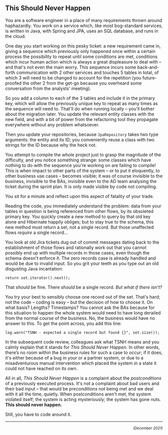 This Should Never Happen
------------------------
You are a software engineer in a place of many requirements thrown around haphazardly. You work on a service which, like most bog-standard services, is written in Java, with Spring and JPA, uses an SQL database, and runs in the cloud.

One day you start working on this pesky ticket: a new requirement came in, giving a sequence which previously only happened once within a certain process the possibility to repeat until some conditions are met, conditions which incur human action which is always a great displeasure to deal with – and that's not even the main worry. This sequence incurs some back-and-forth communication with 2 other services and touches 5 tables in total, of which 3 will need to be changed to account for the repetition (you future-proofed the other 2 from the get-go because you overheard some conversation from the analysts' meeting).

So you add a column to each of the 3 tables and include it in the primary key, which will allow the previously unique key to repeat as many times as the sequence will need to. That'll do when running locally – you'll bother about the migration later. You update the relevant entity classes with the new field, and with a bit of power from the refactoring tool they propagate everywhere without any problem whatsoever.

Then you update your repositories, because `JpaRepository` takes two type arguments: the entity and its ID; you conveniently reuse a class with two strings for the ID because why the heck not.

You attempt to compile the whole project just to grasp the magnitude of the difficulty, and you notice something strange: some classes which have nothing to do with the sequence you're working on are failing to compile! This is when impact to other parts of the system – or to put it eloquently, to other business use cases – becomes visible; it was of course invisible to the business, invisible to the BAs, invisible even to the AD team analysing the ticket during the sprint plan. It is only made visible by code not compiling.

You sit for a minute and reflect upon this aspect of fatality of your trade.

Reading the code, you immediately understand the problem: data from your tables in question is being referenced from other flows, by its obsoleted primary key. You quickly create a new method to query by that old key alone and Hibernate happily obliges; but to stay true to the schema, this new method must return a set, not a single record. But those unaffected flows _require_ a single record...

You look at old Jira tickets dug out of commit messages dating back to the establishment of those flows and rationally work out that you cannot possibly end up with multiple records in those cases, even though the schema doesn't enforce it. The zero records case is already handled and would be due to invalid input. So you grit your teeth as you type out an old disgusting Java incantation:

`return set.iterator().next();`

That _should_ be fine. There _should_ be a single record. _But what if there isn't?_

You try your best to sensibly choose one record out of the set. That's hard; not the code – coding is easy – but the decision of how to choose it. On what basis? Lengths? Timestamps? You cannot ask the BAs because for this situation to happen the whole system would need to have long derailed from the normal course of the business. No, the business would have no answer to this. To get the point across, you add this line:

`log.warn("TSNH - expected a single record but found {}", set.size());`

In the subsequent code review, colleagues ask what TSNH means and you calmly explain that it stands for _This Should Never Happen_. In other words, there’s no room within the business rules for such a case to occur; if it does, it's either because of a bug in your or a partner system, or due to a misadventurous manual intervention which placed the system in a state it could not have reached on its own.

All in all, _This Should Never Happen_ is a complaint about the _postconditions_ of a previously executed process. It's not a complaint about bad users and their bad input – that would be _preconditions_ not being met and we deal with it all the time, quietly. When postconditions aren't met, the system violated itself; the system is acting mysteriously; the system has gone nuts. **This should never happen.**

Still, you have to code around it.
  _____________
_<small style="text-align:right;width:100%;display:inline-block">(December 2021)</small>_